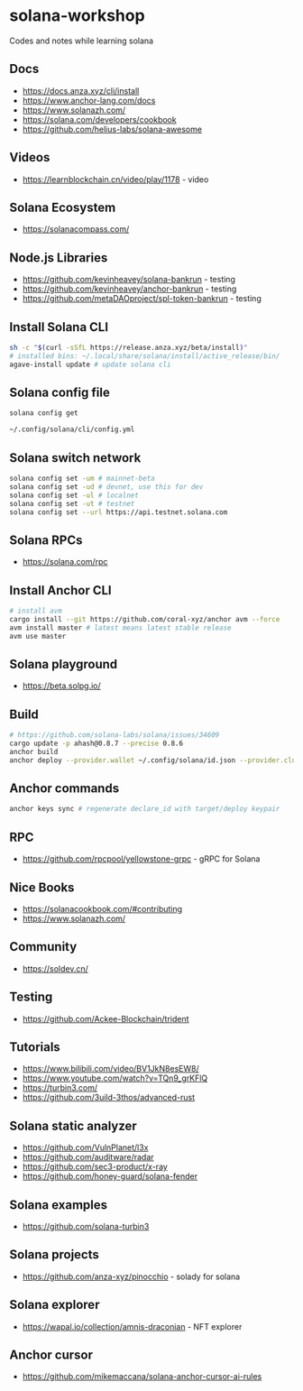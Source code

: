 # solana-workshop

Codes and notes while learning solana

## Docs

* <https://docs.anza.xyz/cli/install>
* <https://www.anchor-lang.com/docs>
* <https://www.solanazh.com/>
* <https://solana.com/developers/cookbook>
* <https://github.com/helius-labs/solana-awesome>

## Videos

* <https://learnblockchain.cn/video/play/1178> - video

## Solana Ecosystem

* <https://solanacompass.com/>

## Node.js Libraries

* <https://github.com/kevinheavey/solana-bankrun> - testing
* <https://github.com/kevinheavey/anchor-bankrun> - testing
* <https://github.com/metaDAOproject/spl-token-bankrun> - testing

## Install Solana CLI

```sh
sh -c "$(curl -sSfL https://release.anza.xyz/beta/install)"
# installed bins: ~/.local/share/solana/install/active_release/bin/
agave-install update # update solana cli
```

## Solana config file

```sh
solana config get
```

```sh
~/.config/solana/cli/config.yml
```

## Solana switch network

```sh
solana config set -um # mainnet-beta
solana config set -ud # devnet, use this for dev
solana config set -ul # localnet
solana config set -ut # testnet
solana config set --url https://api.testnet.solana.com
```

## Solana RPCs

* <https://solana.com/rpc>

## Install Anchor CLI

```sh
# install avm
cargo install --git https://github.com/coral-xyz/anchor avm --force
avm install master # latest means latest stable release
avm use master
```

## Solana playground

* <https://beta.solpg.io/>

## Build

```sh
# https://github.com/solana-labs/solana/issues/34609
cargo update -p ahash@0.8.7 --precise 0.8.6
anchor build
anchor deploy --provider.wallet ~/.config/solana/id.json --provider.cluster devnet
```

## Anchor commands

```sh
anchor keys sync # regenerate declare_id with target/deploy keypair
```

## RPC

* <https://github.com/rpcpool/yellowstone-grpc> - gRPC for Solana

## Nice Books

* <https://solanacookbook.com/#contributing>
* <https://www.solanazh.com/>

## Community

* <https://soldev.cn/>

## Testing

* <https://github.com/Ackee-Blockchain/trident>

## Tutorials

* <https://www.bilibili.com/video/BV1JkN8esEW8/>
* <https://www.youtube.com/watch?v=TQn9_grKFlQ>
* <https://turbin3.com/>
* <https://github.com/3uild-3thos/advanced-rust>

## Solana static analyzer

* <https://github.com/VulnPlanet/l3x>
* <https://github.com/auditware/radar>
* <https://github.com/sec3-product/x-ray>
* <https://github.com/honey-guard/solana-fender>

## Solana examples

* <https://github.com/solana-turbin3>

## Solana projects

* <https://github.com/anza-xyz/pinocchio> - solady for solana

## Solana explorer

* <https://wapal.io/collection/amnis-draconian> - NFT explorer

## Anchor cursor

* <https://github.com/mikemaccana/solana-anchor-cursor-ai-rules>

